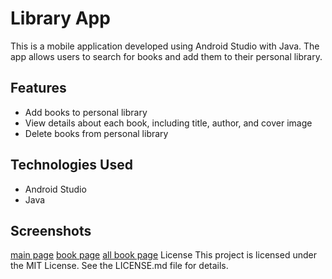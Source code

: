 
# Library App
This is a mobile application developed using Android Studio with Java. The app allows users to search for books and add them to their personal library.

## Features
- Add books to personal library
- View details about each book, including title, author, and cover image
- Delete books from personal library
## Technologies Used
- Android Studio
- Java
## Screenshots
[main page]()
[book page]()
[all book page]()
License
This project is licensed under the MIT License. See the LICENSE.md file for details.


